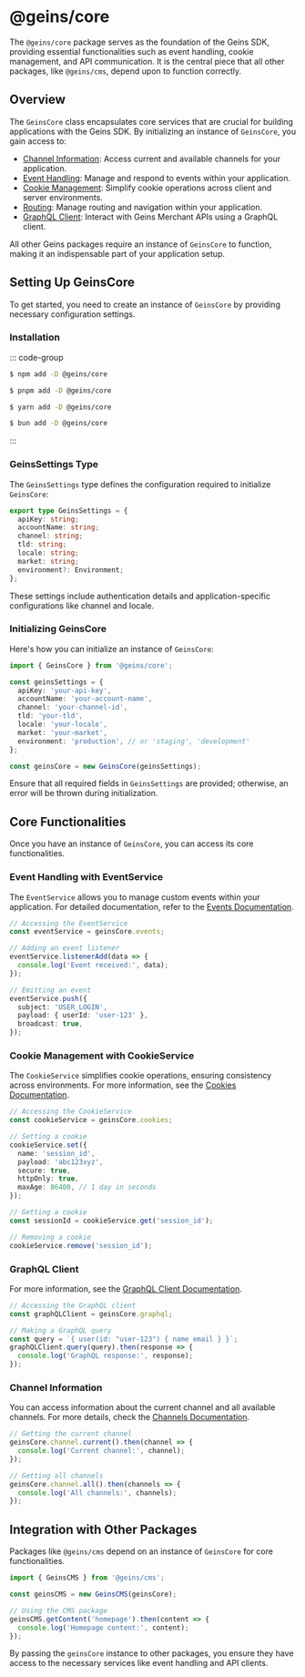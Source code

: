 # @geins/core

The `@geins/core` package serves as the foundation of the Geins SDK, providing essential functionalities such as event handling, cookie management, and API communication. It is the central piece that all other packages, like `@geins/cms`, depend upon to function correctly.

## Overview

The `GeinsCore` class encapsulates core services that are crucial for building applications with the Geins SDK. By initializing an instance of `GeinsCore`, you gain access to:

- [Channel Information](./channel): Access current and available channels for your application.
- [Event Handling](./events): Manage and respond to events within your application.
- [Cookie Management](./cookies): Simplify cookie operations across client and server environments.
- [Routing](./routing): Manage routing and navigation within your application.
- [GraphQL Client](./graphql-client): Interact with Geins Merchant APIs using a GraphQL client.

All other Geins packages require an instance of `GeinsCore` to function, making it an indispensable part of your application setup.

## Setting Up GeinsCore

To get started, you need to create an instance of `GeinsCore` by providing necessary configuration settings.

### Installation

::: code-group

```sh [npm]
$ npm add -D @geins/core
```

```sh [pnpm]
$ pnpm add -D @geins/core
```

```sh [yarn]
$ yarn add -D @geins/core
```

```sh [bun]
$ bun add -D @geins/core
```
:::


### GeinsSettings Type

The `GeinsSettings` type defines the configuration required to initialize `GeinsCore`:

```typescript
export type GeinsSettings = {
  apiKey: string;
  accountName: string;
  channel: string;
  tld: string;
  locale: string;
  market: string;
  environment?: Environment;
};
```

These settings include authentication details and application-specific configurations like channel and locale.

### Initializing GeinsCore

Here's how you can initialize an instance of `GeinsCore`:

```typescript
import { GeinsCore } from '@geins/core';

const geinsSettings = {
  apiKey: 'your-api-key',
  accountName: 'your-account-name',
  channel: 'your-channel-id',
  tld: 'your-tld',
  locale: 'your-locale',
  market: 'your-market',
  environment: 'production', // or 'staging', 'development'
};

const geinsCore = new GeinsCore(geinsSettings);
```

Ensure that all required fields in `GeinsSettings` are provided; otherwise, an error will be thrown during initialization.

## Core Functionalities

Once you have an instance of `GeinsCore`, you can access its core functionalities.

### Event Handling with EventService

The `EventService` allows you to manage custom events within your application. For detailed documentation, refer to the [Events Documentation](/packages/core/events).

```typescript
// Accessing the EventService
const eventService = geinsCore.events;

// Adding an event listener
eventService.listenerAdd(data => {
  console.log('Event received:', data);
});

// Emitting an event
eventService.push({
  subject: 'USER_LOGIN',
  payload: { userId: 'user-123' },
  broadcast: true,
});
```

### Cookie Management with CookieService

The `CookieService` simplifies cookie operations, ensuring consistency across environments. For more information, see the [Cookies Documentation](/packages/core/cookies).

```typescript
// Accessing the CookieService
const cookieService = geinsCore.cookies;

// Setting a cookie
cookieService.set({
  name: 'session_id',
  payload: 'abc123xyz',
  secure: true,
  httpOnly: true,
  maxAge: 86400, // 1 day in seconds
});

// Getting a cookie
const sessionId = cookieService.get('session_id');

// Removing a cookie
cookieService.remove('session_id');
```

### GraphQL Client

For more information, see the [GraphQL Client Documentation](./graphql-client).

```typescript
// Accessing the GraphQL client
const graphQLClient = geinsCore.graphql;

// Making a GraphQL query
const query = `{ user(id: "user-123") { name email } }`;
graphQLClient.query(query).then(response => {
  console.log('GraphQL response:', response);
});
```

### Channel Information

You can access information about the current channel and all available channels. For more details, check the [Channels Documentation](./channel.md).

```typescript
// Getting the current channel
geinsCore.channel.current().then(channel => {
  console.log('Current channel:', channel);
});

// Getting all channels
geinsCore.channel.all().then(channels => {
  console.log('All channels:', channels);
});
```

## Integration with Other Packages

Packages like `@geins/cms` depend on an instance of `GeinsCore` for core functionalities.

```typescript
import { GeinsCMS } from '@geins/cms';

const geinsCMS = new GeinsCMS(geinsCore);

// Using the CMS package
geinsCMS.getContent('homepage').then(content => {
  console.log('Homepage content:', content);
});
```

By passing the `geinsCore` instance to other packages, you ensure they have access to the necessary services like event handling and API clients.
